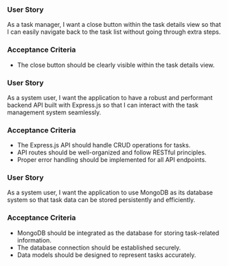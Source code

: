 ### User Story
As a task manager, I want a close button within the task details view so that I can easily navigate back to the task list without going through extra steps.

### Acceptance Criteria
- The close button should be clearly visible within the task details view.

### User Story
As a system user, I want the application to have a robust and performant backend API built with Express.js so that I can interact with the task management system seamlessly.

### Acceptance Criteria
- The Express.js API should handle CRUD operations for tasks.
- API routes should be well-organized and follow RESTful principles.
- Proper error handling should be implemented for all API endpoints.
### User Story
As a system user, I want the application to use MongoDB as its database system so that task data can be stored persistently and efficiently.

### Acceptance Criteria
- MongoDB should be integrated as the database for storing task-related information.
- The database connection should be established securely.
- Data models should be designed to represent tasks accurately.
